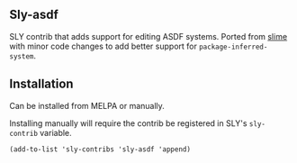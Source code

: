 ## Sly-asdf

SLY contrib that adds support for editing ASDF systems. Ported from [slime](https://github.com/slime/slime/blob/master/contrib/slime-asdf.el) with minor code changes to add better support for `package-inferred-system`. 

## Installation 
Can be installed from MELPA or manually. 

Installing manually will require the contrib be registered in SLY's `sly-contrib` variable. 
```
(add-to-list 'sly-contribs 'sly-asdf 'append)
```
